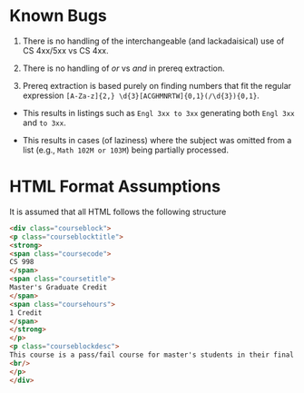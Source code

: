 # Known Bugs

1. There is no handling of the interchangeable (and lackadaisical) use of CS
   4xx/5xx vs CS 4xx.

2. There is no handling of _or_ vs _and_ in prereq extraction.

3. Prereq extraction is based purely on finding numbers that fit the regular
   expression `[A-Za-z]{2,} \d{3}[ACGHMNRTW]{0,1}(/\d{3}){0,1}`.

  - This results in listings such as `Engl 3xx to 3xx` generating both `Engl 3xx`
    and `to 3xx`.

  - This results in cases (of laziness) where the subject was omitted from a list
    (e.g., `Math 102M or 103M`) being partially processed.


# HTML Format Assumptions

It is assumed that all HTML follows the following structure

```html
<div class="courseblock">
<p class="courseblocktitle">
<strong>
<span class="coursecode">
CS 998
</span>
<span class="coursetitle">
Master's Graduate Credit
</span>
<span class="coursehours">
1 Credit
</span>
</strong>
</p>
<p class="courseblockdesc">
This course is a pass/fail course for master's students in their final semester. It may be taken to fulfill the registration requirement necessary for graduation.  All master's students are required to be registered for at least one graduate credit hour in the semester of their graduation.
<br/>
</p>
</div>
```
